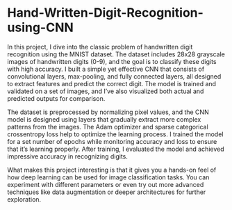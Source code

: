# Hand-Written-Digit-Recognition-using-CNN
In this project, I dive into the classic problem of handwritten digit recognition using the MNIST dataset. The dataset includes 28x28 grayscale images of handwritten digits (0-9), and the goal is to classify these digits with high accuracy. I built a simple yet effective CNN that consists of convolutional layers, max-pooling, and fully connected layers, all designed to extract features and predict the correct digit. The model is trained and validated on a set of images, and I’ve also visualized both actual and predicted outputs for comparison.

The dataset is preprocessed by normalizing pixel values, and the CNN model is designed using layers that gradually extract more complex patterns from the images. The Adam optimizer and sparse categorical crossentropy loss help to optimize the learning process. I trained the model for a set number of epochs while monitoring accuracy and loss to ensure that it’s learning properly. After training, I evaluated the model and achieved impressive accuracy in recognizing digits.

What makes this project interesting is that it gives you a hands-on feel of how deep learning can be used for image classification tasks. You can experiment with different parameters or even try out more advanced techniques like data augmentation or deeper architectures for further exploration.
